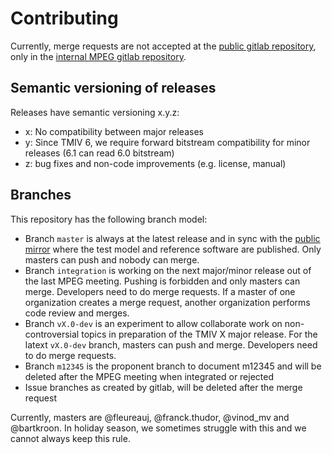 # Contributing

Currently, merge requests are not accepted at the [public gitlab repository](https://gitlab.com/mpeg-i-visual/tmiv.git), only in the [internal MPEG gitlab repository](http://mpegx.int-evry.fr/software/MPEG/MIV/RS/TM1.git).

## Semantic versioning of releases

Releases have semantic versioning x.y.z:

- x: No compatibility between major releases
- y: Since TMIV 6, we require forward bitstream compatibility for minor releases (6.1 can read 6.0 bitstream)
- z: bug fixes and non-code improvements (e.g. license, manual)

## Branches

This repository has the following branch model:

- Branch `master` is always at the latest release and in sync with the [public mirror](https://gitlab.com/mpeg-i-visual/tmiv) where the test model and reference software are published. Only masters can push and nobody can merge.
- Branch `integration` is working on the next major/minor release out of the last MPEG meeting. Pushing is forbidden and only masters can merge. Developers need to do merge requests. If a master of one organization creates a merge request, another organization performs code review and merges.
- Branch `vX.0-dev` is an experiment to allow collaborate work on non-controversial topics in preparation of the TMIV X major release. For the latext `vX.0-dev` branch, masters can push and merge. Developers need to do merge requests.
- Branch `m12345` is the proponent branch to document m12345 and will be deleted after the MPEG meeting when integrated or rejected
- Issue branches as created by gitlab, will be deleted after the merge request

Currently, masters are @fleureauj, @franck.thudor, @vinod_mv and @bartkroon. In holiday season, we sometimes struggle with this and we cannot always keep this rule.
